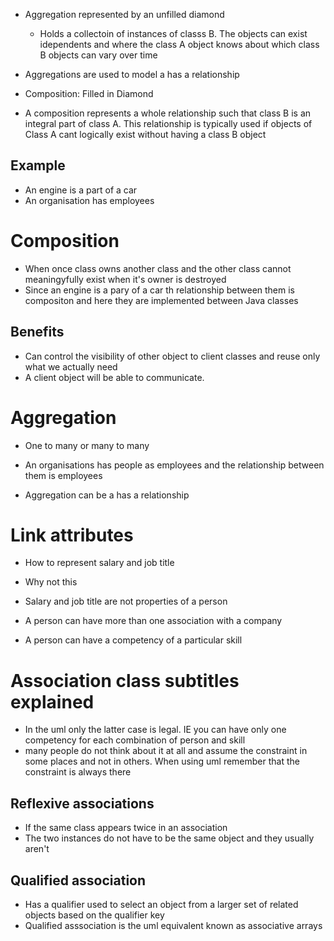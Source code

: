 - Aggregation represented by an unfilled diamond

  - Holds a collectoin of instances of classs B. The objects can exist
    idependents and where the class A object knows about which class B
    objects can vary over time

- Aggregations are used to model a has a relationship

- Composition: Filled in Diamond

- A composition represents a whole relationship such that class B is an
  integral part of class A. This relationship is typically used if
  objects of Class A cant logically exist without having a class B
  object

## Example

- An engine is a part of a car
- An organisation has employees

# Composition

- When once class owns another class and the other class cannot
  meaningyfully exist when it\'s owner is destroyed
- Since an engine is a pary of a car th relationship between them is
  compositon and here they are implemented between Java classes

## Benefits

- Can control the visibility of other object to client classes and reuse
  only what we actually need
- A client object will be able to communicate.

# Aggregation

- One to many or many to many

- An organisations has people as employees and the relationship between
  them is employees

- Aggregation can be a has a relationship

# Link attributes

- How to represent salary and job title

- Why not this

- Salary and job title are not properties of a person

- A person can have more than one association with a company

- A person can have a competency of a particular skill

# Association class subtitles explained

- In the uml only the latter case is legal. IE you can have only one
  competency for each combination of person and skill
- many people do not think about it at all and assume the constraint in
  some places and not in others. When using uml remember that the
  constraint is always there

## Reflexive associations

- If the same class appears twice in an association
- The two instances do not have to be the same object and they usually
  aren\'t

## Qualified association

- Has a qualifier used to select an object from a larger set of related
  objects based on the qualifier key
- Qualified asssociation is the uml equivalent known as associative
  arrays
